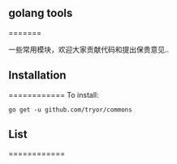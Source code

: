 ## golang tools
=======

一些常用模块，欢迎大家贡献代码和提出保贵意见..


## Installation
============
To install:

    go get -u github.com/tryor/commons
	
	
## List
============

	